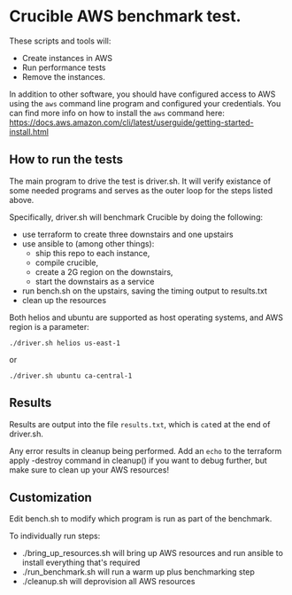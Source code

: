# Crucible AWS benchmark test.
These scripts and tools will:
 * Create instances in AWS
 * Run performance tests
 * Remove the instances.

In addition to other software, you should have configured access to AWS using the `aws` command line program and configured your credentials.  You can find more info on how to install the `aws` command here: https://docs.aws.amazon.com/cli/latest/userguide/getting-started-install.html

## How to run the tests
The main program to drive the test is driver.sh. It will verify existance of some needed programs and serves as the outer loop for the steps listed above.

Specifically, driver.sh will benchmark Crucible by doing the following:

- use terraform to create three downstairs and one upstairs
- use ansible to (among other things):
    - ship this repo to each instance,
    - compile crucible,
    - create a 2G region on the downstairs,
    - start the downstairs as a service
- run bench.sh on the upstairs, saving the timing output to results.txt
- clean up the resources

Both helios and ubuntu are supported as host operating systems, and AWS region
is a parameter:

```
./driver.sh helios us-east-1
```
or
```
./driver.sh ubuntu ca-central-1
```

## Results
Results are output into the file `results.txt`, which is `cat`ed at the end of driver.sh.

Any error results in cleanup being performed. Add an `echo` to the terraform
apply -destroy command in cleanup() if you want to debug further, but make sure
to clean up your AWS resources!

## Customization
Edit bench.sh to modify which program is run as part of the benchmark.

To individually run steps:

* ./bring_up_resources.sh will bring up AWS resources and run ansible to
  install everything that's required
* ./run_benchmark.sh will run a warm up plus benchmarking step
* ./cleanup.sh will deprovision all AWS resources

